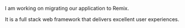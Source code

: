 I am working on migrating our application to Remix.

It is a full stack web framework that delivers excellent user experiences.
